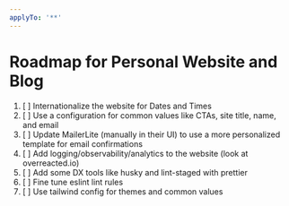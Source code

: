 ```yaml
---
applyTo: '**'
---
```


# Roadmap for Personal Website and Blog

1. [ ] Internationalize the website for Dates and Times
2. [ ] Use a configuration for common values like CTAs, site title, name, and email
3. [ ] Update MailerLite (manually in their UI) to use a more personalized template for email confirmations
4. [ ] Add logging/observability/analytics to the website (look at overreacted.io)
5. [ ] Add some DX tools like husky and lint-staged with prettier
6. [ ] Fine tune eslint lint rules
7. [ ] Use tailwind config for themes and common values
